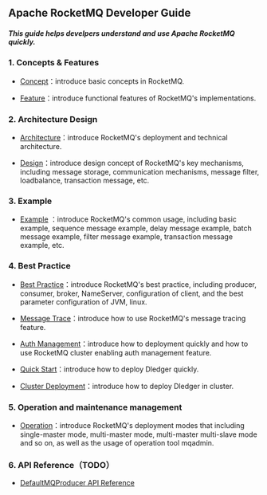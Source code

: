 ﻿Apache RocketMQ Developer Guide
--------

##### This guide helps develpers understand and use Apache RocketMQ quickly.

### 1. Concepts & Features

- [Concept](Concept.md)：introduce basic concepts in RocketMQ.

- [Feature](Feature.md)：introduce functional features of RocketMQ's implementations.


### 2. Architecture Design

- [Architecture](architecture.md)：introduce RocketMQ's deployment and technical architecture.

- [Design](design.md)：introduce design concept of RocketMQ's key mechanisms, including message storage, communication mechanisms, message filter, loadbalance, transaction message, etc.


### 3. Example

- [Example](RocketMQ_Example.md) ：introduce RocketMQ's common usage, including basic example, sequence message example, delay message example, batch message example, filter message example, transaction message example, etc.


### 4. Best Practice
- [Best Practice](best_practice.md)：introduce RocketMQ's best practice, including producer, consumer, broker, NameServer, configuration of client, and the best parameter configuration of JVM, linux.

- [Message Trace](msg_trace/user_guide.md)：introduce how to use RocketMQ's message tracing feature.

- [Auth Management](acl/Operations_ACL.md)：introduce how to deployment quickly and how to use RocketMQ cluster enabling auth management feature.

- [Quick Start](dledger/quick_start.md)：introduce how to deploy Dledger quickly.

- [Cluster Deployment](dledger/deploy_guide.md)：introduce how to deploy Dledger in cluster.

### 5. Operation and maintenance management
- [Operation](operation.md)：introduce RocketMQ's deployment modes that including single-master mode, multi-master mode, multi-master multi-slave mode and so on, as well as the usage of operation tool mqadmin.


### 6. API Reference（TODO）

- [DefaultMQProducer API Reference](client/java/API_Reference_DefaultMQProducer.md)







